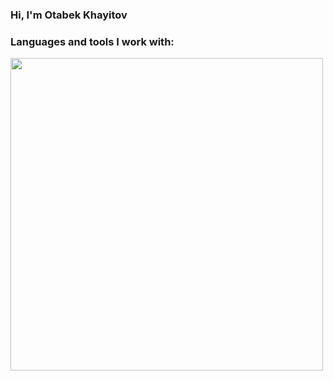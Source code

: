### Hi, I'm Otabek Khayitov 
### Languages and tools I work with:  
<code><img src="https://media1.giphy.com/media/SwZBtqe4yvEWP7q07X/giphy.gif?cid=ecf05e47grz9w5jtr4iehj6n87g7aa4c6iqccfif2yh47qrh&ep=v1_stickers_search&rid=giphy.gif&ct=s" width="500px"><code/>



